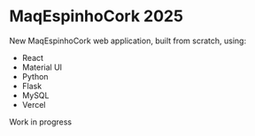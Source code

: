 # MaqEspinhoCork 2025
New MaqEspinhoCork web application, built from scratch, using:
 - React
 - Material UI
 - Python
 - Flask
 - MySQL
 - Vercel

Work in progress
